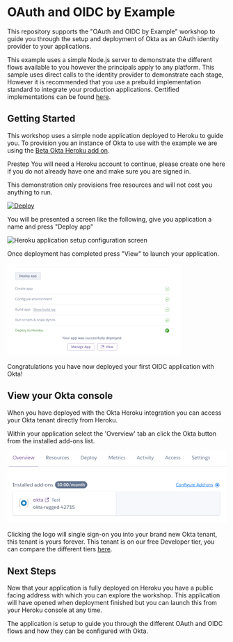 # OAuth and OIDC by Example

This repository supports the "OAuth and OIDC by Example" workshop to guide you
through the setup and deployment of Okta as an OAuth identity provider to your
applications.

This example uses a simple Node.js server to demonstrate the different flows
available to you however the principals apply to any platform. This sample uses
direct calls to the identity provider to demonstrate each stage, However it is
recommended that you use a prebuild implementation standard to integrate your
production applications. Certified implementations can be found
[here](https://openid.net/developers/certified/).

## Getting Started

This workshop uses a simple node application deployed to Heroku to guide you.
To provision you an instance of Okta to use with the example we are using the
[Beta Okta Heroku add on](https://devcenter.heroku.com/articles/okta).

Prestep
You will need a Heroku account to continue, please create one here if you do not
already have one and make sure you are signed in.

This demonstration only provisions free resources and will not cost you anything
to run.

[![Deploy](https://www.herokucdn.com/deploy/button.svg)](https://heroku.com/deploy)

You will be presented a screen like the following, give you application a name
and press "Deploy app"

![Heroku application setup configuration
screen](./readme-resources/app-setup.png)

Once deployment has completed press "View" to launch your application.

![Heroku application success deploy dialog](./readme-resources/deploy-success.png)

Congratulations you have now deployed your first OIDC application with Okta!

## View your Okta console

When you have deployed with the Okta Heroku integration you can access your
Okta tenant directly from Heroku.

Within your application select the 'Overview' tab an click the Okta button from
the installed add-ons list.

![Heroku installed add-ons list](./readme-resources/installed-addons.png)

Clicking the logo will single sign-on you into your brand new Okta
tenant, this tenant is yours forever. This tenant is on our free Developer tier,
you can compare the different tiers [here](https://developer.okta.com/pricing/).

## Next Steps

Now that your application is fully deployed on Heroku you have a public facing
address with which you can explore the workshop. This application will have
opened when deployment finished but you can launch this from your Heroku console
at any time.

The application is setup to guide you through the different OAuth and OIDC flows
and how they can be configured with Okta.